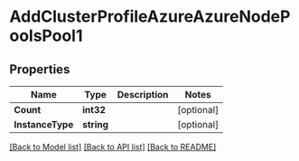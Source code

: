# AddClusterProfileAzureAzureNodePoolsPool1

## Properties
Name | Type | Description | Notes
------------ | ------------- | ------------- | -------------
**Count** | **int32** |  | [optional] 
**InstanceType** | **string** |  | [optional] 

[[Back to Model list]](../README.md#documentation-for-models) [[Back to API list]](../README.md#documentation-for-api-endpoints) [[Back to README]](../README.md)


